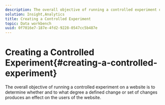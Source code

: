 ```yaml
---
description: The overall objective of running a controlled experiment on a website is to determine whether and to what degree a defined change or set of changes produces an effect on the users of the website.
solution: Insight,Analytics
title: Creating a Controlled Experiment
topic: Data workbench
uuid: 0f7016e7-187e-4fd2-9228-0547cc5b487e
---
```


# Creating a Controlled Experiment{#creating-a-controlled-experiment}

The overall objective of running a controlled experiment on a website is to determine whether and to what degree a defined change or set of changes produces an effect on the users of the website.

